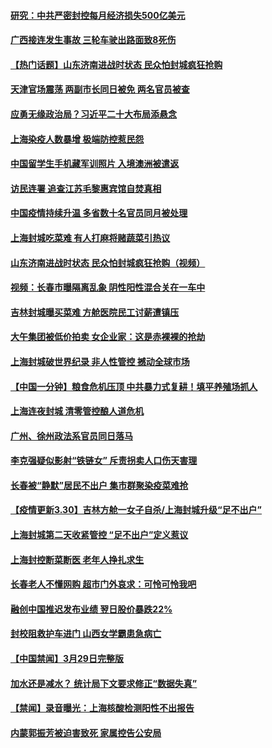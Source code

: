 #### [研究：中共严密封控每月经济损失500亿美元](../pages/prog204/a103387339.md) 
#### [广西接连发生事故 三轮车驶出路面致8死伤](../pages/prog204/a103387390.md) 
#### [【热门话题】山东济南进战时状态 民众怕封城疯狂抢购](../pages/prog204/a103387296.md) 
#### [天津官场震荡 两副市长同日被免 两名官员被查](../pages/prog204/a103387299.md) 
#### [应勇无缘政治局？习近平二十大布局添悬念](../pages/prog204/a103387344.md) 
#### [上海染疫人数暴增 极端防控惹民怨](../pages/prog204/a103387316.md) 
#### [中国留学生手机藏军训照片 入境澳洲被遣返](../pages/prog204/a103387323.md) 
#### [访民连署 追查江苏毛黎惠宾馆自焚真相](../pages/prog204/a103387314.md) 
#### [中国疫情持续升温 多省数十名官员同月被处理](../pages/prog204/a103387253.md) 
#### [上海封城吃菜难 有人打麻将赌蔬菜引热议](../pages/prog204/a103387267.md) 
#### [山东济南进战时状态 民众怕封城疯狂抢购（视频）](../pages/prog204/a103387248.md) 
#### [视频：长春市曝隔离乱象 阴性阳性混合关在一车中](../pages/prog204/a103387103.md) 
#### [吉林封城曝买菜难 方舱医院民工讨薪遭镇压](../pages/prog204/a103387237.md) 
#### [大午集团被低价拍卖 女企业家：这是赤裸裸的抢劫](../pages/prog204/a103387227.md) 
#### [上海封城破世界纪录 非人性管控 撼动全球市场](../pages/prog204/a103387029.md) 
#### [【中国一分钟】粮食危机压顶 中共暴力式复耕！填平养殖场抓人](../pages/prog204/a103387040.md) 
#### [上海连夜封城 清零管控酿人道危机](../pages/prog204/a103387059.md) 
#### [广州、徐州政法系官员同日落马](../pages/prog204/a103386975.md) 
#### [李克强疑似影射“铁链女” 斥责拐卖人口伤天害理](../pages/prog204/a103387017.md) 
#### [长春被“静默”居民不出户 集市群聚染疫菜难抢](../pages/prog204/a103386926.md) 
#### [【疫情更新3.30】吉林方舱一女子自杀/上海封城升级“足不出户”](../pages/prog204/a103384636.md) 
#### [上海封城第二天收紧管控 “足不出户”定义惹议](../pages/prog204/a103386861.md) 
#### [上海封控断菜断医 老年人挣扎求生](../pages/prog204/a103386832.md) 
#### [长春老人不懂网购 超市门外哀求：可怜可怜我吧](../pages/prog204/a103386795.md) 
#### [融创中国推迟发布业绩 翌日股价暴跌22%](../pages/prog204/a103386786.md) 
#### [封校阻救护车进门 山西女学霸患急病亡](../pages/prog204/a103386773.md) 
#### [【中国禁闻】3月29日完整版](../pages/prog204/a103386721.md) 
#### [加水还是减水？ 统计局下文要求修正“数据失真”](../pages/prog204/a103386704.md) 
#### [【禁闻】录音曝光：上海核酸检测阳性不出报告](../pages/prog204/a103386711.md) 
#### [内蒙郭振芳被迫害致死 家属控告公安局](../pages/prog204/a103386333.md) 
